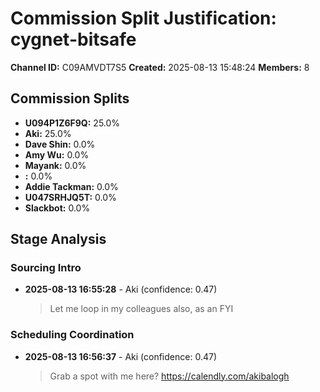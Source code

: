 # Commission Split Justification: cygnet-bitsafe

**Channel ID:** C09AMVDT7S5
**Created:** 2025-08-13 15:48:24
**Members:** 8

## Commission Splits

- **U094P1Z6F9Q:** 25.0%
- **Aki:** 25.0%
- **Dave Shin:** 0.0%
- **Amy Wu:** 0.0%
- **Mayank:** 0.0%
- **:** 0.0%
- **Addie Tackman:** 0.0%
- **U047SRHJQ5T:** 0.0%
- **Slackbot:** 0.0%

## Stage Analysis

### Sourcing Intro

- **2025-08-13 16:55:28** - Aki (confidence: 0.47)
  > Let me loop in my colleagues also, as an FYI

### Scheduling Coordination

- **2025-08-13 16:56:37** - Aki (confidence: 0.47)
  > Grab a spot with me here? <https://calendly.com/akibalogh>

